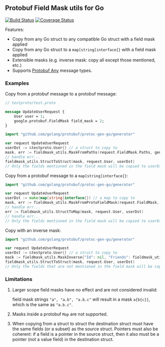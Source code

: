 ## Protobuf Field Mask utils for Go

[![Build Status](https://cloud.drone.io/api/badges/mennanov/fieldmask-utils/status.svg)](https://cloud.drone.io/mennanov/fieldmask-utils)
[![Coverage Status](https://coveralls.io/repos/github/mennanov/fieldmask-utils/badge.svg?branch=master)](https://coveralls.io/github/mennanov/fieldmask-utils?branch=master)

Features:

* Copy from any Go struct to any compatible Go struct with a field mask applied
* Copy from any Go struct to a `map[string]interface{}` with a field mask applied
* Extensible masks (e.g. inverse mask: copy all except those mentioned, etc.)
* Supports [Protobuf Any](https://developers.google.com/protocol-buffers/docs/proto3#any) message types.

### Examples

Copy from a protobuf message to a protobuf message:

```proto
// testproto/test.proto

message UpdateUserRequest {
    User user = 1;
    google.protobuf.FieldMask field_mask = 2;
}
```

```go
import "github.com/golang/protobuf/protoc-gen-go/generator"

var request UpdateUserRequest
userDst := &testproto.User{} // a struct to copy to
mask, err := fieldmask_utils.MaskFromPaths(request.FieldMask.Paths, generator.CamelCase)
// handle err...
fieldmask_utils.StructToStruct(mask, request.User, userDst)
// Only the fields mentioned in the field mask will be copied to userDst, other fields are left intact
```

Copy from a protobuf message to a `map[string]interface{}`:

```go
import "github.com/golang/protobuf/protoc-gen-go/generator"

var request UpdateUserRequest
userDst := make(map[string]interface{}) // a map to copy to
mask, err := fieldmask_utils.MaskFromProtoFieldMask(request.FieldMask, generator.CamelCase)
// handle err...
err := fieldmask_utils.StructToMap(mask, request.User, userDst)
// handle err..
// Only the fields mentioned in the field mask will be copied to userDst, other fields are left intact
```

Copy with an inverse mask:

```go
import "github.com/golang/protobuf/protoc-gen-go/generator"

var request UpdateUserRequest
userDst := &testproto.User{} // a struct to copy to
mask := fieldmask_utils.MaskInverse{"Id": nil, "Friends": fieldmask_utils.MaskInverse{"Username": nil}}
fieldmask_utils.StructToStruct(mask, request.User, userDst)
// Only the fields that are not mentioned in the field mask will be copied to userDst, other fields are left intact.
```

### Limitations

1.  Larger scope field masks have no effect and are not considered invalid:

    field mask strings `"a", "a.b", "a.b.c"` will result in a mask `a{b{c}}`, which is the same as `"a.b.c"`.

2.  Masks inside a protobuf `Map` are not supported.
3.  When copying from a struct to struct the destination struct must have the same fields (or a subset)
    as the source struct. Pointers must also be coherent: if a field is a pointer in the source struct, then
    it also must be a pointer (not a value field) in the destination struct.
